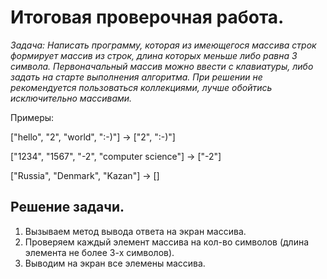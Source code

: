 # Итоговая проверочная работа.

_Задача: Написать программу, которая из имеющегося массива строк формирует массив из строк, длина которых меньше либо равна 3 символа. Первоначальный массив можно ввести с клавиатуры, либо задать на старте выполнения алгоритма. При решении не рекомендуется пользоваться коллекциями, лучше обойтись исключительно массивами._

Примеры:

["hello", "2", "world", ":-)"] -> ["2", ":-)"]

["1234", "1567", "-2", "computer science"] -> ["-2"]

["Russia", "Denmark", "Kazan"] -> []

## Решение задачи.

1. Вызываем метод вывода ответа на экран массива.
2. Проверяем каждый элемент массива на кол-во символов (длина элемента не более 3-х символов).
3. Выводим на экран все элемены массива.
